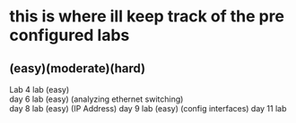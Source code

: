 # this is where ill keep track of the pre configured labs 
(easy)(moderate)(hard)
---
Lab 4 lab (easy)  
day 6 lab (easy)  (analyzing ethernet switching)  
day 8 lab (easy) (IP Address)
day 9 lab (easy) (config interfaces)
day 11 lab
